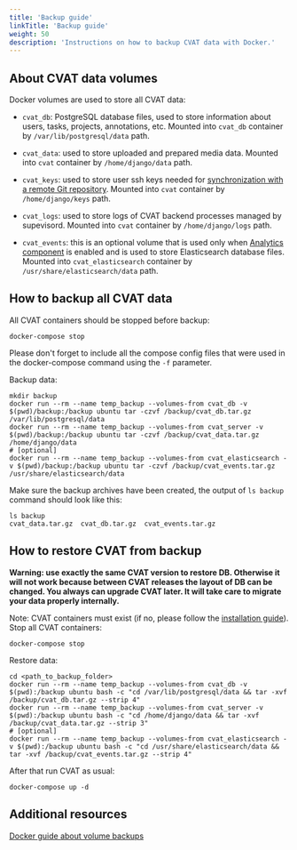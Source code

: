 ```yaml
---
title: 'Backup guide'
linkTitle: 'Backup guide'
weight: 50
description: 'Instructions on how to backup CVAT data with Docker.'
---
```


<!--lint disable heading-style-->

## About CVAT data volumes

Docker volumes are used to store all CVAT data:

- `cvat_db`: PostgreSQL database files, used to store information about users, tasks, projects, annotations, etc.
  Mounted into `cvat_db` container by `/var/lib/postgresql/data` path.

- `cvat_data`: used to store uploaded and prepared media data.
  Mounted into `cvat` container by `/home/django/data` path.

- `cvat_keys`: used to store user ssh keys needed for [synchronization with a remote Git repository](/docs/manual/advanced/task-synchronization/).
  Mounted into `cvat` container by `/home/django/keys` path.

- `cvat_logs`: used to store logs of CVAT backend processes managed by supevisord.
  Mounted into `cvat` container by `/home/django/logs` path.

- `cvat_events`: this is an optional volume that is used only when [Analytics component](/docs/administration/advanced/analytics/)
  is enabled and is used to store Elasticsearch database files.
  Mounted into `cvat_elasticsearch` container by `/usr/share/elasticsearch/data` path.

## How to backup all CVAT data

All CVAT containers should be stopped before backup:

```shell
docker-compose stop
```

Please don't forget to include all the compose config files that were used in the docker-compose command
using the `-f` parameter.

Backup data:

```shell
mkdir backup
docker run --rm --name temp_backup --volumes-from cvat_db -v $(pwd)/backup:/backup ubuntu tar -czvf /backup/cvat_db.tar.gz /var/lib/postgresql/data
docker run --rm --name temp_backup --volumes-from cvat_server -v $(pwd)/backup:/backup ubuntu tar -czvf /backup/cvat_data.tar.gz /home/django/data
# [optional]
docker run --rm --name temp_backup --volumes-from cvat_elasticsearch -v $(pwd)/backup:/backup ubuntu tar -czvf /backup/cvat_events.tar.gz /usr/share/elasticsearch/data
```

Make sure the backup archives have been created, the output of `ls backup` command should look like this:

```shell
ls backup
cvat_data.tar.gz  cvat_db.tar.gz  cvat_events.tar.gz
```

## How to restore CVAT from backup

**Warning: use exactly the same CVAT version to restore DB. Otherwise
it will not work because between CVAT releases the layout of DB can be
changed. You always can upgrade CVAT later. It will take care to migrate
your data properly internally.**

Note: CVAT containers must exist (if no, please follow the [installation guide](/docs/administration/basics/installation/#quick-installation-guide)).
Stop all CVAT containers:

```shell
docker-compose stop
```

Restore data:

```shell
cd <path_to_backup_folder>
docker run --rm --name temp_backup --volumes-from cvat_db -v $(pwd):/backup ubuntu bash -c "cd /var/lib/postgresql/data && tar -xvf /backup/cvat_db.tar.gz --strip 4"
docker run --rm --name temp_backup --volumes-from cvat_server -v $(pwd):/backup ubuntu bash -c "cd /home/django/data && tar -xvf /backup/cvat_data.tar.gz --strip 3"
# [optional]
docker run --rm --name temp_backup --volumes-from cvat_elasticsearch -v $(pwd):/backup ubuntu bash -c "cd /usr/share/elasticsearch/data && tar -xvf /backup/cvat_events.tar.gz --strip 4"
```

After that run CVAT as usual:

```shell
docker-compose up -d
```

## Additional resources

[Docker guide about volume backups](https://docs.docker.com/storage/volumes/#backup-restore-or-migrate-data-volumes)

